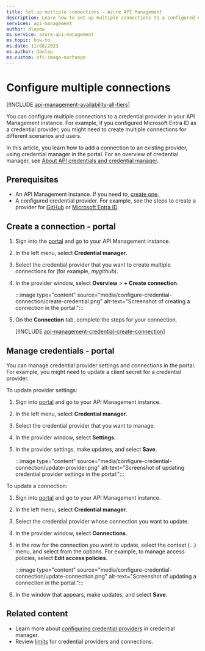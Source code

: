 ```yaml
---
title: Set up multiple connections - Azure API Management 
description: Learn how to set up multiple connections to a configured API credential provider using the portal. 
services: api-management
author: dlepow
ms.service: azure-api-management
ms.topic: how-to
ms.date: 11/08/2023
ms.author: danlep
ms.custom: sfi-image-nochange
---
```


# Configure multiple connections

[!INCLUDE [api-management-availability-all-tiers](../../includes/api-management-availability-all-tiers.md)]

You can configure multiple connections to a credential provider in your API Management instance. For example, if you configured Microsoft Entra ID as a credential provider, you might need to create multiple connections for different scenarios and users.

In this article, you learn how to add a connection to an existing provider, using credential manager in the portal. For an overview of credential manager, see [About API credentials and credential manager](credentials-overview.md).

## Prerequisites

* An API Management instance. If you need to, [create one](get-started-create-service-instance.md).
* A configured credential provider. For example, see the steps to create a provider for [GitHub](credentials-how-to-github.md) or [Microsoft Entra ID](credentials-how-to-azure-ad.md).
 
## Create a connection - portal

1. Sign into the [portal](https://portal.azure.com) and go to your API Management instance.
1. In the left menu, select **Credential manager**.
1. Select the credential provider that you want to create multiple connections for (for example, *mygithub*).
1. In the provider window, select **Overview** > **+ Create connection**.

    :::image type="content" source="media/configure-credential-connection/create-credential.png" alt-text="Screenshot of creating a connection in the portal.":::

1. On the **Connection** tab, complete the steps for your connection. 

    [!INCLUDE [api-management-credential-create-connection](../../includes/api-management-credential-create-connection.md)]

## Manage credentials - portal

You can manage credential provider settings and connections in the portal. For example, you might need to update a client secret for a credential provider.

To update provider settings:

1. Sign into [portal](https://portal.azure.com) and go to your API Management instance.
1. In the left menu, select **Credential manager**.
1. Select the credential provider that you want to manage.
1. In the provider window, select **Settings**.
1. In the provider settings, make updates, and select **Save**.

    :::image type="content" source="media/configure-credential-connection/update-provider.png" alt-text="Screenshot of updating credential provider settings in the portal.":::

To update a connection:

1. Sign into [portal](https://portal.azure.com) and go to your API Management instance.
1. In the left menu, select **Credential manager**.
1. Select the credential provider whose connection you want to update.
1. In the provider window, select **Connections**.
1. In the row for the connection you want to update, select the context (...) menu, and select from the options. For example, to manage access policies, select **Edit access policies**.

    :::image type="content" source="media/configure-credential-connection/update-connection.png" alt-text="Screenshot of updating a connection in the portal.":::
1. In the window that appears, make updates, and select **Save**.

## Related content

* Learn more about [configuring credential providers](credentials-configure-common-providers.md) in credential manager.
* Review [limits](credentials-overview.md#limits) for credential providers and connections.
